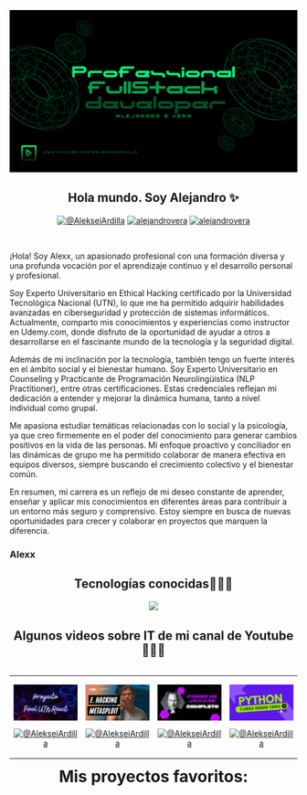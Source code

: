  <a href="https://www.youtube.com/@AlekseiArdilla">![imagen de portada Github](02full.png)</a>

<h2 align="center">Hola mundo. Soy Alejandro ✨</h2>

<p align="center">
  <a href="https://www.youtube.com/@AlekseiArdilla" target="blank"><img align="center" src="https://img.shields.io/badge/YouTube-FF0000?style=for-the-badge&logo=youtube&logoColor=white" alt="@AlekseiArdilla"  /></a>
<a href="https://linkedin.com/in/alejandro-gonzalo-vera" target="blank"><img align="center" src="https://img.shields.io/badge/LinkedIn-0077B5?style=for-the-badge&logo=linkedin&logoColor=white" alt="alejandrovera"/></a>
<a href="https://www.facebook.com/alejandro.gonzalo.vera.udemy" target="blank"><img align="center" src="https://img.shields.io/badge/Facebook-1877F2?style=for-the-badge&logo=facebook&logoColor=white" alt="alejandrovera"  /></a>
  </p>
<br>

<p align="center">

¡Hola! Soy Alexx, un apasionado profesional con una formación diversa y una profunda vocación por el aprendizaje continuo y el desarrollo personal y profesional. 

Soy Experto Universitario en Ethical Hacking certificado por la Universidad Tecnológica Nacional (UTN), lo que me ha permitido adquirir habilidades avanzadas en ciberseguridad y protección de sistemas informáticos. Actualmente, comparto mis conocimientos y experiencias como instructor en Udemy.com, donde disfruto de la oportunidad de ayudar a otros a desarrollarse en el fascinante mundo de la tecnología y la seguridad digital.

Además de mi inclinación por la tecnología, también tengo un fuerte interés en el ámbito social y el bienestar humano. Soy Experto Universitario en Counseling y Practicante de Programación Neurolingüística (NLP Practitioner), entre otras certificaciones. Estas credenciales reflejan mi dedicación a entender y mejorar la dinámica humana, tanto a nivel individual como grupal.

Me apasiona estudiar temáticas relacionadas con lo social y la psicología, ya que creo firmemente en el poder del conocimiento para generar cambios positivos en la vida de las personas. Mi enfoque proactivo y conciliador en las dinámicas de grupo me ha permitido colaborar de manera efectiva en equipos diversos, siempre buscando el crecimiento colectivo y el bienestar común.

En resumen, mi carrera es un reflejo de mi deseo constante de aprender, enseñar y aplicar mis conocimientos en diferentes áreas para contribuir a un entorno más seguro y comprensivo. Estoy siempre en busca de nuevas oportunidades para crecer y colaborar en proyectos que marquen la diferencia.

<h3>Alexx</h3></p>

<h2 align="center">Tecnologías conocidas👨🏻‍💻</h2>
<!--tech stack icons-->
<p align="center">
  <a href="https://skillicons.dev">
    <img src="https://skillicons.dev/icons?i=c,java,css,html,js,react,angular,nodejs,typescript,mysql,firebase,git,github,materialui,postman,eclipse,vscode,bash,linux,ai,ps&perline=14" />
  </a>
</p>

<!--Prueba-->
<div id="youtube">
<h2 align="center">Algunos videos sobre IT de mi canal de Youtube👨🏻‍💻</h2>

<table align="left" >
<tr border="none">
  
  <td width="25%" align="center">
    <p align="center">
     <a href="https://youtu.be/kZGMsQIA8Ws" title="Go to Source">
        <img align="center" width=100% src="reactutn.png"   alt="VIDEO" /></a>
      </p>
    <p align="center">
        <a href="https://youtu.be/kZGMsQIA8Ws" target="blank"><img align="center" src="https://img.shields.io/badge/YouTube-FF0000?style=for-the-badge&logo=youtube&logoColor=white" alt="@AlekseiArdilla"  /></a>
    </p>       
</td>
  
<td width="25%" align="center">
    <p align="center">
     <a href="https://youtu.be/I5KALz2E6uw" title="Go to Source">
        <img align="center" width=100% src="ethicalhackingmsf.png"   alt="VIDEO" /></a>
      </p>
    <p align="center">
        <a href="https://youtu.be/I5KALz2E6uw" target="blank"><img align="center" src="https://img.shields.io/badge/YouTube-FF0000?style=for-the-badge&logo=youtube&logoColor=white" alt="@AlekseiArdilla"  /></a>
     </p>       
</td>
  
  <td width="25%" align="center">
    <p align="center">
     <a href="https://youtu.be/Fuii0ibbHDI" title="Go to Source">
        <img align="center" width=100% src="javaSEcompleto.png" alt="VIDEO" /></a>
      </p>
    <p align="center">
        <a href="https://youtu.be/Fuii0ibbHDI" target="blank"><img align="center" src="https://img.shields.io/badge/YouTube-FF0000?style=for-the-badge&logo=youtube&logoColor=white" alt="@AlekseiArdilla"  /></a>
    </p>       
</td>

   <td width="25%" align="center">
    <p align="center">
     <a href="https://youtu.be/ezV5Fv_x6zg" title="Go to Source">
        <img align="center" width=100% src="pythondesdecero.png" alt="VIDEO" /></a>
      </p>
    <p align="center">
        <a href="https://youtu.be/ezV5Fv_x6zg" target="blank"><img align="center" src="https://img.shields.io/badge/YouTube-FF0000?style=for-the-badge&logo=youtube&logoColor=white" alt="@AlekseiArdilla"  /></a>
    </p>       
</td>
  
</tr>
</table>
  </div>
<br>
<br><br>
<h1 align="center">Mis proyectos favoritos:</h1>
